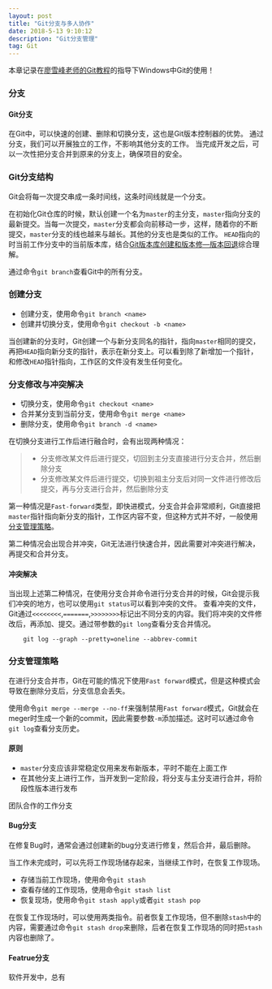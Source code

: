```yaml
---
layout: post
title: "Git分支与多人协作"
date: 2018-5-13 9:10:12 
description: "Git分支管理"
tag: Git
---
```


本章记录在[廖雪峰老师的Git教程](https://www.liaoxuefeng.com/wiki/0013739516305929606dd18361248578c67b8067c8c017b000)的指导下Windows中Git的使用！

### 分支

#### Git分支
在Git中，可以快速的创建、删除和切换分支，这也是Git版本控制器的优势。
通过分支，我们可以开展独立的工作，不影响其他分支的工作。
当完成开发之后，可以一次性把分支合并到原来的分支上，确保项目的安全。

### Git分支结构
Git会将每一次提交串成一条时间线，这条时间线就是一个分支。

在初始化Git仓库的时候，默认创建一个名为`master`的主分支，`master`指向分支的最新提交。当每一次提交，`master`分支都会向前移动一步，这样，随着你的不断提交，`master`分支的线也越来与越长。其他的分支也是类似的工作。
`HEAD`指向的时当前工作分支中的当前版本库，结合[Git版本库创建和版本修—版本回退](/_posts/2018-05-12-GitLearning.md)综合理解。

通过命令`git branch`查看Git中的所有分支。

### 创建分支
* 创建分支，使用命令`git branch <name>`
* 创建并切换分支，使用命令`git checkout -b <name>`

当创建新的分支时，Git创建一个与新分支同名的指针，指向`master`相同的提交，再把`HEAD`指向新分支的指针，表示在新分支上。可以看到除了新增加一个指针，和修改`HEAD`指针指向，工作区的文件没有发生任何变化。

### 分支修改与冲突解决
* 切换分支，使用命令`git checkout <name>`
* 合并某分支到当前分支，使用命令`git merge <name> `
* 删除分支，使用命令`git branch -d <name> `

在切换分支进行工作后进行融合时，会有出现两种情况：
> - 分支修改某文件后进行提交，切回到主分支直接进行分支合并，然后删除分支
> - 分支修改某文件后进行提交，切换到祖主分支后对同一文件进行修改后提交，再与分支进行合并，然后删除分支

第一种情况是`Fast-forward`类型，即快进模式，分支合并会非常顺利，Git直接把`master`指针指向新分支的指针，工作区内容不变，但这种方式并不好，一般使用[分支管理策略](#分支管理策略)。

第二种情况会出现合并冲突，Git无法进行快速合并，因此需要对冲突进行解决，再提交和合并分支。

#### 冲突解决
当出现上述第二种情况，在使用分支合并命令进行分支合并的时候，Git会提示我们冲突的地方，也可以使用`git status`可以看到冲突的文件。
查看冲突的文件，Git通过`<<<<<<<<`,`=======`,`>>>>>>>>`标记出不同分支的内容。我们将冲突的文件修改后，再添加、提交。通过带参数的`git long`查看分支合并情况。
```
	git log --graph --pretty=oneline --abbrev-commit 
```

### 分支管理策略
在进行分支合并市，Git在可能的情况下使用`Fast forward`模式，但是这种模式会导致在删除分支后，分支信息会丢失。

使用命令`git merge --merge --no-ff`来强制禁用`Fast forward`模式，Git就会在meger时生成一个新的commit，因此需要参数`-m`添加描述。这时可以通过命令`git log`查看分支历史。

#### 原则
* `master`分支应该非常稳定仅用来发布新版本，平时不能在上面工作
* 在其他分支上进行工作，当开发到一定阶段，将分支与主分支进行合并，将阶段性版本进行发布

团队合作的工作分支

#### Bug分支
在修复Bug时，通常会通过创建新的bug分支进行修复，然后合并，最后删除。
>>
当工作未完成时，可以先将工作现场储存起来，当继续工作时，在恢复工作现场。
* 存储当前工作现场，使用命令`git stash`
* 查看存储的工作现场，使用命令`git stash list`
* 恢复现场，使用命令`git stash apply`或者`git stash pop`

在恢复工作现场时，可以使用两类指令。前者恢复工作现场，但不删除`stash`中的内容，需要通过命令`git stash drop`来删除，后者在恢复工作现场的同时把`stash`内容也删除了。

#### Featrue分支
软件开发中，总有



